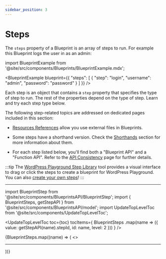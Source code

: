 ```yaml
---
sidebar_position: 3
---
```


# Steps

The `steps` property of a Blueprint is an array of steps to run. For example this Blueprint logs the user in as an admin:

import BlueprintExample from '@site/src/components/Blueprints/BlueprintExample.mdx';

<BlueprintExample blueprint={{
	"steps": [
		{
			"step": "login",
			"username": "admin",
			"password": "password"
		}
	]
}} />

Each step is an object that contains a `step` property that specifies the type of step to run. The rest of the properties depend on the type of step. Learn and try each step type below.

The following step-related topics are addressed on dedicated pages included in this section:

-   [Resources References](./04-resources.md) allow you use external files in Blueprints.

-   Some steps have a shorthand version. Check the [Shorthands](./05-steps-shorthands.md) section for more information about them.

-   For each step listed below, you'll find both a "Blueprint API" and a "Function API". Refer to the [API Consistency](./07-json-api-and-function-api.md) page for further details.

:::tip
The [WordPress Playground Step Library](https://akirk.github.io/playground-step-library/#) tool provides a visual interface to drag or click the steps to create a blueprint for WordPress Playground. You can also [create your own steps](https://github.com/akirk/playground-step-library/#contributing)!
:::

---

import BlueprintStep from '@site/src/components/BlueprintsAPI/BlueprintStep';
import { BlueprintSteps, getStepAPI } from '@site/src/components/BlueprintsAPI/model';
import UpdateTopLevelToc from '@site/src/components/UpdateTopLevelToc';

<UpdateTopLevelToc
toc={toc}
tocItems={
BlueprintSteps
.map(name => ({
value: getStepAPI(name).stepId,
id: name,
level: 2
}))
} />

<span>
	{BlueprintSteps.map((name) => (
		<>
			<BlueprintStep name={name} key={name} />
			<hr/>
		</>
	))}
</span>
